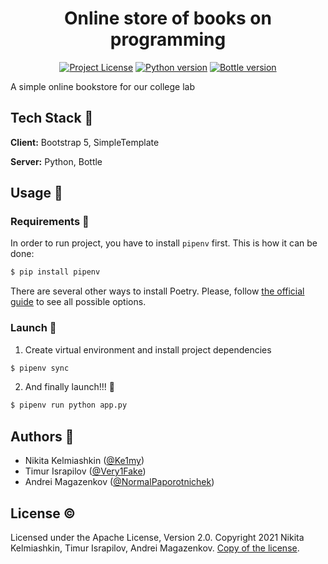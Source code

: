 <h1 align="center">Online store of books on programming</h1>

<div align="center">

[![Project License](https://img.shields.io/github/license/Ke1my/Programming_Book_Shop?style=for-the-badge)](./LICENSE)
[![Python version](https://img.shields.io/github/pipenv/locked/python-version/Ke1my/Programming_Book_Shop?style=for-the-badge)](https://www.python.org/)
[![Bottle version](https://img.shields.io/github/pipenv/locked/dependency-version/Ke1my/Programming_Book_Shop/bottle?style=for-the-badge)](https://bottlepy.org/)

</div>

A simple online bookstore for our college lab

## Tech Stack 📜 

**Client:** Bootstrap 5, SimpleTemplate

**Server:** Python, Bottle

## Usage 🔌

### Requirements 🔧

In order to run project, you have to install `pipenv` first. This is how it can be done:

```bash
$ pip install pipenv
```

There are several other ways to install Poetry. Please, follow [the official guide](https://pipenv.pypa.io/en/latest/#install-pipenv-today) to see all possible options.

### Launch 🚀

1. Create virtual environment and install project dependencies

```bash
$ pipenv sync
```

2. And finally launch!!! 🎉

```bash
$ pipenv run python app.py
```

## Authors 💪

- Nikita Kelmiashkin ([@Ke1my](https://github.com/Ke1my))
- Timur Israpilov ([@Very1Fake](https://www.github.com/Very1Fake))
- Andrei Magazenkov ([@NormalPaporotnichek](https://github.com/NormalPaporotnichek))

## License :copyright:

Licensed under the Apache License, Version 2.0. Copyright 2021 Nikita Kelmiashkin, Timur Israpilov, Andrei Magazenkov. [Copy of the license](./LICENSE).
